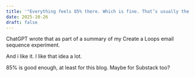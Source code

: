 ```yaml
---
title: '"Everything feels 85% there. Which is fine. That’s usually the sweet spot for me"'
date: 2025-10-26
draft: false
---
```


ChatGPT wrote that as part of a summary of my Create a Loops email sequence experiment. 

And i like it. I like that idea a lot. 

85% is good enough, at least for this blog. Maybe for Substack too? 
